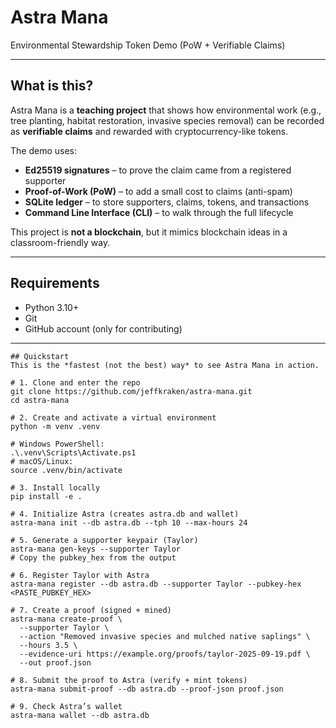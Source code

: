 # Astra Mana
Environmental Stewardship Token Demo (PoW + Verifiable Claims)

---

## What is this?
Astra Mana is a **teaching project** that shows how environmental work 
(e.g., tree planting, habitat restoration, invasive species removal) 
can be recorded as **verifiable claims** and rewarded with 
cryptocurrency-like tokens.

The demo uses:

- **Ed25519 signatures** – to prove the claim came from a registered supporter
- **Proof-of-Work (PoW)** – to add a small cost to claims (anti-spam)
- **SQLite ledger** – to store supporters, claims, tokens, and transactions
- **Command Line Interface (CLI)** – to walk through the full lifecycle

This project is **not a blockchain**, but it mimics blockchain ideas 
in a classroom-friendly way.

---

## Requirements
- Python 3.10+
- Git
- GitHub account (only for contributing)

---
```
## Quickstart
This is the *fastest (not the best) way* to see Astra Mana in action.

# 1. Clone and enter the repo
git clone https://github.com/jeffkraken/astra-mana.git
cd astra-mana

# 2. Create and activate a virtual environment
python -m venv .venv

# Windows PowerShell:
.\.venv\Scripts\Activate.ps1
# macOS/Linux:
source .venv/bin/activate

# 3. Install locally
pip install -e .

# 4. Initialize Astra (creates astra.db and wallet)
astra-mana init --db astra.db --tph 10 --max-hours 24

# 5. Generate a supporter keypair (Taylor)
astra-mana gen-keys --supporter Taylor
# Copy the pubkey_hex from the output

# 6. Register Taylor with Astra
astra-mana register --db astra.db --supporter Taylor --pubkey-hex <PASTE_PUBKEY_HEX>

# 7. Create a proof (signed + mined)
astra-mana create-proof \
  --supporter Taylor \
  --action "Removed invasive species and mulched native saplings" \
  --hours 3.5 \
  --evidence-uri https://example.org/proofs/taylor-2025-09-19.pdf \
  --out proof.json

# 8. Submit the proof to Astra (verify + mint tokens)
astra-mana submit-proof --db astra.db --proof-json proof.json

# 9. Check Astra’s wallet
astra-mana wallet --db astra.db
